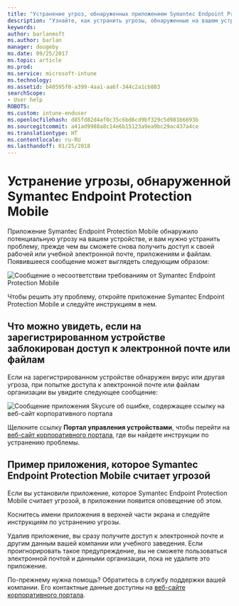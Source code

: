 ```yaml
---
title: "Устранение угроз, обнаруженных приложением Symantec Endpoint Protection Mobile для iOS | Документы Майкрософт"
description: "Узнайте, как устранить угрозы, обнаруженные на вашем устройстве iOS."
keywords: 
author: barlanmsft
ms.author: barlan
manager: dougeby
ms.date: 09/25/2017
ms.topic: article
ms.prod: 
ms.service: microsoft-intune
ms.technology: 
ms.assetid: b40595f0-a399-4aa1-aa6f-344c2a1cb883
searchScope:
- User help
ROBOTS: 
ms.custom: intune-enduser
ms.openlocfilehash: d85fd82d4af0c35c6bd6cd9bf329c5d981b6693b
ms.sourcegitcommit: a41ad9988a8c14e6b15123a9ea9bc29ac437a4ce
ms.translationtype: HT
ms.contentlocale: ru-RU
ms.lasthandoff: 01/25/2018
---
```

# <a name="resolve-a-threat-found-by-symantec-endpoint-protection-mobile"></a>Устранение угрозы, обнаруженной Symantec Endpoint Protection Mobile

Приложение Symantec Endpoint Protection Mobile обнаружило потенциальную угрозу на вашем устройстве, и вам нужно устранить проблему, прежде чем вы сможете снова получить доступ к своей рабочей или учебной электронной почте, приложениям и файлам. Появившееся сообщение может выглядеть следующим образом:

![Сообщение о несоответствии требованиям от Symantec Endpoint Protection Mobile](./media/ios-skycure-noncompliant-in-ssp.png)

Чтобы решить эту проблему, откройте приложение Symantec Endpoint Protection Mobile и следуйте инструкциям в нем.

## <a name="what-you-might-see-if-your-enrolled-device-is-blocked-from-accessing-email-or-files"></a>Что можно увидеть, если на зарегистрированном устройстве заблокирован доступ к электронной почте или файлам

Если на зарегистрированном устройстве обнаружен вирус или другая угроза, при попытке доступа к электронной почте или файлам организации вы увидите следующее сообщение:

![Сообщение приложения Skycure об ошибке, содержащее ссылку на веб-сайт корпоративного портала](./media/mtd-go-to-device-management-portal-android.png)

Щелкните ссылку **Портал управления устройствами**, чтобы перейти на [веб-сайт корпоративного портала](https://portal.manage.microsoft.com#HelpDeskDialog), где вы найдете инструкции по устранению проблемы.

## <a name="example-of-an-app-that-symantec-endpoint-protection-mobile-sees-as-a-threat"></a>Пример приложения, которое Symantec Endpoint Protection Mobile считает угрозой

Если вы установили приложение, которое Symantec Endpoint Protection Mobile считает угрозой, в приложении появится оповещение об этом.

Коснитесь имени приложения в верхней части экрана и следуйте инструкциям по устранению угрозы.

Удалив приложение, вы сразу получите доступ к электронной почте и другим данным вашей компании или учебного заведения. Если проигнорировать такое предупреждение, вы не сможете пользоваться электронной почтой и данными организации, пока не удалите это приложение.

По-прежнему нужна помощь? Обратитесь в службу поддержки вашей компании. Его контактные данные доступны на [веб-сайте корпоративного портала](https://portal.manage.microsoft.com#HelpDeskDialog).


